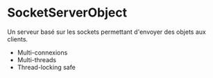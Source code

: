 # SocketServerObject
Un serveur basé sur les sockets permettant d'envoyer des objets aux clients.
- Multi-connexions
- Multi-threads
- Thread-locking safe
